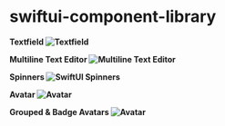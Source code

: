 # swiftui-component-library
<strong>Textfield<strong>
<img src="https://github.com/amosgyamfi/swiftui-component-library/blob/master/Textfield/textfield.gif" alt="Textfield">

<strong>Multiline Text Editor<strong>
<img src="https://github.com/amosgyamfi/swiftui-component-library/blob/master/Multiline%20Text%20Editor/multiline_text_editor.gif" alt="Multiline Text Editor">

<strong>Spinners<strong>
<img src="https://github.com/amosgyamfi/swiftui-animation-library/blob/master/spinners.gif" alt="SwiftUI Spinners">

<strong>Avatar<strong>
<img src="https://github.com/amosgyamfi/swiftui-component-library/blob/master/Avatar/avatar.gif" alt="Avatar">
  
<strong>Grouped & Badge Avatars<strong>
<img src="https://github.com/amosgyamfi/swiftui-component-library/blob/master/Avatar/grouped_and_badge_avatars.gif" alt="Avatar">


